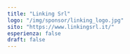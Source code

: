 ```yaml
---
title: "Linking Srl"
logo: "/img/sponsor/linking_logo.jpg"
sito: "https://www.linkingsrl.it/"
esperienza: false
draft: false
---
```


  

  